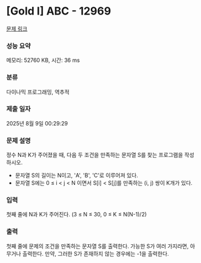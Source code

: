 # [Gold I] ABC - 12969 

[문제 링크](https://www.acmicpc.net/problem/12969) 

### 성능 요약

메모리: 52760 KB, 시간: 36 ms

### 분류

다이나믹 프로그래밍, 역추적

### 제출 일자

2025년 8월 9일 00:29:29

### 문제 설명

<p>정수 N과 K가 주어졌을 때, 다음 두 조건을 만족하는 문자열 S를 찾는 프로그램을 작성하시오.</p>

<ul>
	<li>문자열 S의 길이는 N이고, 'A', 'B', 'C'로 이루어져 있다.</li>
	<li>문자열 S에는 0 ≤ i < j < N 이면서 S[i] < S[j]를 만족하는 (i, j) 쌍이 K개가 있다.</li>
</ul>

### 입력 

 <p>첫째 줄에 N과 K가 주어진다. (3 ≤ N ≤ 30, 0 ≤ K ≤ N(N-1)/2)</p>

### 출력 

 <p>첫째 줄에 문제의 조건을 만족하는 문자열 S를 출력한다. 가능한 S가 여러 가지라면, 아무거나 출력한다. 만약, 그러한 S가 존재하지 않는 경우에는 -1을 출력한다.</p>


